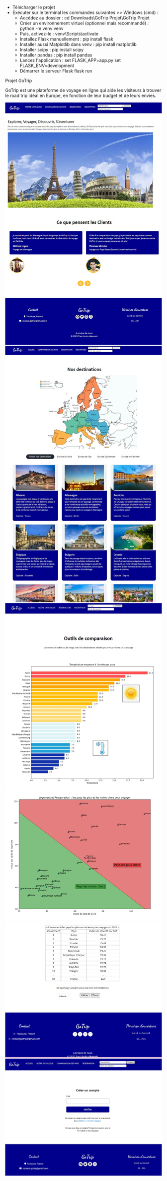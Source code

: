 * Télécharger le projet
* Exécuter sur le terminal les commandes suivantes >> Windows (cmd) :
  * Accédez au dossier :
      cd Downloads\GoTrip Projet\GoTrip Projet
  * Créer un environnement virtuel (optionnel mais recommandé) :
      python -m venv venv
  * Puis, activez-le :
      venv\Scripts\activate
  * Installez Flask manuellement :
      pip install flask
   * Installer aussi Matplotlib dans venv :
      pip install matplotlib
   * Installer scipy :
      pip install scipy
   * Installer pandas :
      pip install pandas
  * Lancez l'application :
      set FLASK_APP=app.py
      set FLASK_ENV=development
  * Démarrer le serveur Flask
      flask run

Projet GoTrip

GoTrip est une plateforme de voyage en ligne qui aide les visiteurs à trouver le road trip idéal en Europe, en fonction de leur budget et de leurs envies.



![1](./GOTRIP1.jpg)
![2](./GOTRIP2.jpg)
![3](./GOTRIP3.jpg)
![4](./GOTRIP4.jpg)
![5](./GOTRIP5.jpg)
![6](./GOTRIP6.jpg)
